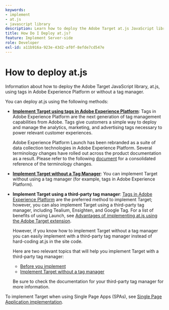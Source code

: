 ```yaml
---
keywords:
- implement
- at.js
- javascript library
description: Learn how to deploy the Adobe Target at.js JavaScript library using tags in Adobe Experience Platform or without a tag manager.
title: How Do I Deploy at.js?
feature: Implement Server-side
role: Developer
exl-id: a11b916a-923e-43d2-af0f-8efde7cd547e
---
```

# How to deploy at.js

Information about how to deploy the Adobe Target JavaScript library, at.js, using tags in Adobe Experience Platform or without a tag manager.

You can deploy at.js using the following methods:

* **[Implement Target using tags in Adobe Experience Platform](/src/pages/implement/client-side/atjs/how-to-deployatjs/implement-target-using-adobe-launch.md)**: Tags in Adobe Experience Platform are the next generation of tag management capabilities from Adobe. Tags give customers a simple way to deploy and manage the analytics, marketing, and advertising tags necessary to power relevant customer experiences.

  <InlineAlert variant="info" slots="text"/>
  
  Adobe Experience Platform Launch has been rebranded as a suite of data collection technologies in Adobe Experience Platform. Several terminology changes have rolled out across the product documentation as a result. Please refer to the following [document](https://experienceleague.adobe.com/docs/experience-platform/tags/term-updates.html) for a consolidated reference of the terminology changes.

* **[Implement Target without a Tag Manager](/src/pages/implement/client-side/atjs/how-to-deployatjs/implement-target-without-a-tag-manager.md)**: You can implement Target without using a tag manager (for example, tags in Adobe Experience Platform).
* **Implement Target using a third-party tag manager**: [Tags in Adobe Experience Platform](/src/pages/implement/client-side/atjs/how-to-deployatjs/implement-target-using-adobe-launch.md) are the preferred method to implement Target; however, you can also implement Target using a third-party tag manager, including Tealium, Ensighten, and Google Tag. For a list of benefits of using Launch, see [Advantages of implementing at.js using the Adobe Target extension](/src/pages/implement/client-side/atjs/how-to-deployatjs/implement-target-using-adobe-launch.md#advantages-of-implementing-atjs-using-the-target-extension).

  However, if you know how to implement Target without a tag manager you can easily implement with a third-party tag manager instead of hard-coding at.js in the site code.

  Here are two relevant topics that will help you implement Target with a third-party tag manager:

  * [Before you implement](/src/pages/before-implement/)
  * [Implement Target without a tag manager](/src/pages/implement/client-side/atjs/how-to-deployatjs/implement-target-without-a-tag-manager.md)

  Be sure to check the documentation for your third-party tag manager for more information.

To implement Target when using Single Page Apps (SPAs), see [Single Page Application implementation](/src/pages/implement/client-side/atjs/how-to-deployatjs/target-atjs-single-page-application.md).
